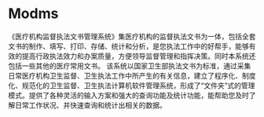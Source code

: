 # Modms
 《医疗机构监督执法文书管理系统》集医疗机构的监督执法文书为一体，包括全套文书的制作、填写、打印、存储、统计和分析，是您执法工作中的好帮手，能够有效的提高行政执法效力和办案质量，方便领导监督管理和指挥决策。同时本系统还包括一些其他的医疗常用文书。 该系统以国家卫生部执法文书为标准，通过采集日常医疗机构卫生监督、卫生执法工作中所产生的有关信息，建立了程序化、制度化、规范化的卫生监督、卫生执法计算机软件管理系统，形成了“文件夹”式的管理模式。提供了各种灵活的输入方案和强大的查询功能及统计功能，能帮助您及时了解日常工作状况、并快速查询和统计出相关的数据。
